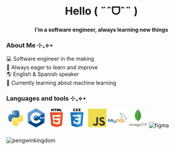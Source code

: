 
<h1 align="center">Hello ( ˶ˆᗜˆ˵ )</h1>

###

<h4 align="center">I'm a software engineer, always learning new things</h4>

###

<h3 align="left"> About Me ⊹₊⟡⋆</h3>

<p align="left">💻 Software engineer in the making
  <br>🎯 Always eager to learn and improve
  <br>🌎 English & Spanish speaker
  <br>🤖 Currently learning about machine learning</p>

###

<h3 align="left">Languages and tools ⊹₊⟡⋆</h3>

<p align="left">
  <img src="https://raw.githubusercontent.com/devicons/devicon/master/icons/python/python-original.svg" alt="python" width="50" height="50"/>
  <img src="https://raw.githubusercontent.com/devicons/devicon/master/icons/cplusplus/cplusplus-original.svg" alt="cplusplus" width="50" height="50"/>
  <img src="https://raw.githubusercontent.com/devicons/devicon/master/icons/html5/html5-original-wordmark.svg" alt="html5" width="50" height="50"/>
  <img src="https://raw.githubusercontent.com/devicons/devicon/master/icons/css3/css3-original-wordmark.svg" alt="css3" width="50" height="50"/>
  <img src="https://raw.githubusercontent.com/devicons/devicon/master/icons/javascript/javascript-original.svg" alt="javascript" width="50" height="50"/>
  <img src="https://raw.githubusercontent.com/devicons/devicon/master/icons/mysql/mysql-original-wordmark.svg" alt="mysql" width="50" height="50"/>
  <img src="https://raw.githubusercontent.com/devicons/devicon/master/icons/mongodb/mongodb-original-wordmark.svg" alt="mongodb" width="50" height="50"/>
  <img src="https://www.vectorlogo.zone/logos/figma/figma-icon.svg" alt="figma" width="50" height="50"/>
</p>

###
<p><img align="left" src="https://github-readme-stats.vercel.app/api/top-langs?username=pengwinkingdom&show_icons=true&locale=en&layout=compact" alt="pengwinkingdom" /></p>
